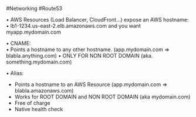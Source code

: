#Networking #Route53 

• AWS Resources (Load Balancer, CloudFront...) expose an AWS hostname:
	• lb1-1234.us-east-2.elb.amazonaws.com and you want myapp.mydomain.com

• CNAME:  
	• Points a hostname to any other hostname. (app.mydomain.com => blabla.anything.com) 
	• ONLY FOR NON ROOT DOMAIN (aka. something.mydomain.com)

• Alias:
- Points a hostname to an AWS Resource (app.mydomain.com => blabla.amazonaws.com)
- Works for ROOT DOMAIN and NON ROOT DOMAIN (aka mydomain.com)
- Free of charge
- Native health check